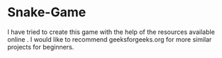 # Snake-Game
   I have tried to create this game with the help of the resources available online . I would like to recommend geeksforgeeks.org for more similar projects for beginners.
